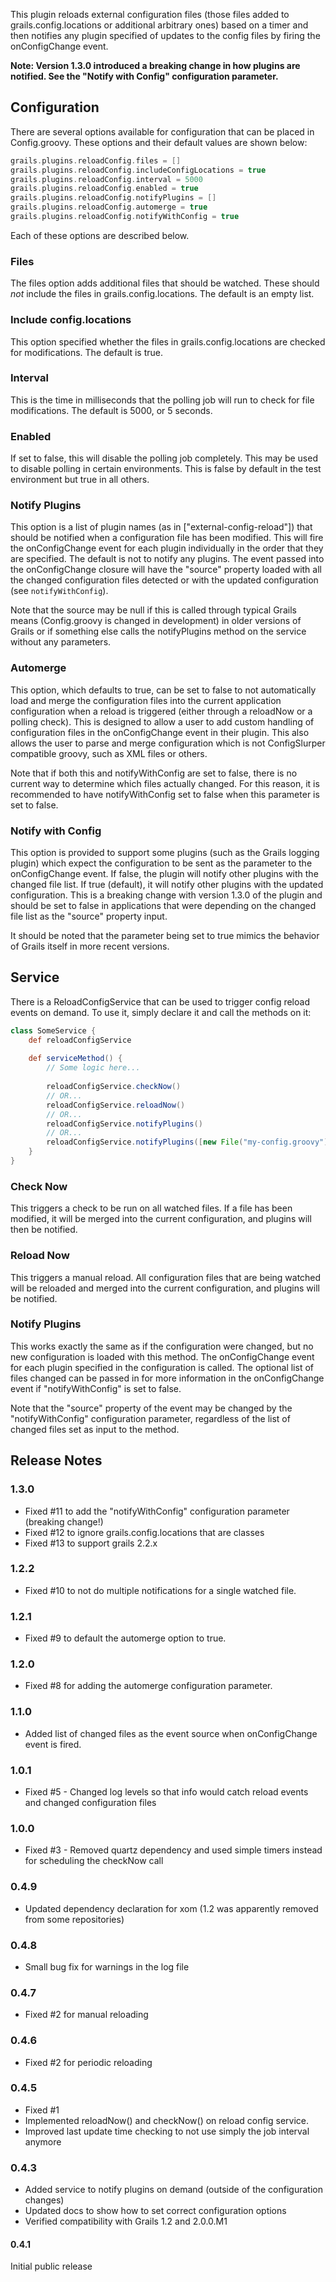 This plugin reloads external configuration files (those files added to grails.config.locations or additional arbitrary ones)
based on a timer and then notifies any plugin specified of updates to the config files by firing the onConfigChange event.

**Note: Version 1.3.0 introduced a breaking change in how plugins are notified.  See the "Notify with Config" configuration parameter.**

## Configuration

There are several options available for configuration that can be placed in Config.groovy.  These options and their default values are shown below:

```groovy
grails.plugins.reloadConfig.files = []
grails.plugins.reloadConfig.includeConfigLocations = true
grails.plugins.reloadConfig.interval = 5000
grails.plugins.reloadConfig.enabled = true
grails.plugins.reloadConfig.notifyPlugins = []
grails.plugins.reloadConfig.automerge = true
grails.plugins.reloadConfig.notifyWithConfig = true
```

Each of these options are described below.

### Files

The files option adds additional files that should be watched.  These should *not* include the files in grails.config.locations.
The default is an empty list.

### Include config.locations

This option specified whether the files in grails.config.locations are checked for modifications.  The default is true.

### Interval

This is the time in milliseconds that the polling job will run to check for file modifications.  The default is 5000, or 5 seconds.

### Enabled

If set to false, this will disable the polling job completely.  This may be used to disable polling in certain environments.
This is false by default in the test environment but true in all others.

### Notify Plugins

This option is a list of plugin names (as in \["external-config-reload"\]) that should be notified when a configuration
file has been modified.  This will fire the onConfigChange event for each plugin individually in the order that they are
specified.  The default is not to notify any plugins.  The event passed into the onConfigChange closure will have the
"source" property loaded with all the changed configuration files detected or with the updated configuration (see
`notifyWithConfig`).

Note that the source may be null if this is called through typical Grails means (Config.groovy is
changed in development) in older versions of Grails or if something else calls the notifyPlugins method on the service
without any parameters.

### Automerge

This option, which defaults to true, can be set to false to not automatically load and merge the configuration files into
the current application configuration when a reload is triggered (either through a reloadNow or a polling check).
This is designed to allow a user to add custom handling of configuration files in the onConfigChange event in their plugin.
This also allows the user to parse and merge configuration which is not ConfigSlurper compatible groovy, such as XML files or others.

Note that if both this and notifyWithConfig are set to false, there is no current way to determine which files actually
changed.  For this reason, it is recommended to have notifyWithConfig set to false when this parameter is set to false.

### Notify with Config

This option is provided to support some plugins (such as the Grails logging plugin) which expect the configuration to be
sent as the parameter to the onConfigChange event.  If false, the plugin will notify other plugins with the
changed file list.  If true (default), it will notify other plugins with the updated configuration.  This is a breaking
change with version 1.3.0 of the plugin and should be set to false in applications that were depending on the changed
file list as the "source" property input.

It should be noted that the parameter being set to true mimics the behavior of Grails itself in more recent versions.

## Service

There is a ReloadConfigService that can be used to trigger config reload events on demand.  To use it, simply declare it and call the methods on it:

```groovy
class SomeService {
	def reloadConfigService
	
	def serviceMethod() {
		// Some logic here...
		
		reloadConfigService.checkNow()
		// OR...
		reloadConfigService.reloadNow()
		// OR...
		reloadConfigService.notifyPlugins()
		// OR...
		reloadConfigService.notifyPlugins([new File("my-config.groovy"), new File("other-file.properties")])
	}
}
```

### Check Now
This triggers a check to be run on all watched files.  If a file has been modified, it will be merged into the current
configuration, and plugins will then be notified.

### Reload Now
This triggers a manual reload.  All configuration files that are being watched will be reloaded and merged into the current
configuration, and plugins will be notified.

### Notify Plugins
This works exactly the same as if the configuration were changed, but no new configuration is loaded with this method.
The onConfigChange event for each plugin specified in the configuration is called.  The optional list of files changed
can be passed in for more information in the onConfigChange event if "notifyWithConfig" is set to false.

Note that the "source" property of the event may be changed by the "notifyWithConfig" configuration parameter, regardless
of the list of changed files set as input to the method.


## Release Notes

### 1.3.0

* Fixed #11 to add the "notifyWithConfig" configuration parameter (breaking change!)
* Fixed #12 to ignore grails.config.locations that are classes
* Fixed #13 to support grails 2.2.x

### 1.2.2

* Fixed #10 to not do multiple notifications for a single watched file.

### 1.2.1

* Fixed #9 to default the automerge option to true.

### 1.2.0

* Fixed #8 for adding the automerge configuration parameter.

### 1.1.0

* Added list of changed files as the event source when onConfigChange event is fired.

### 1.0.1

* Fixed #5 - Changed log levels so that info would catch reload events and changed configuration files

### 1.0.0

* Fixed #3 - Removed quartz dependency and used simple timers instead for scheduling the checkNow call

### 0.4.9

* Updated dependency declaration for xom (1.2 was apparently removed from some repositories)

### 0.4.8

* Small bug fix for warnings in the log file

### 0.4.7

* Fixed #2 for manual reloading

### 0.4.6

* Fixed #2 for periodic reloading

### 0.4.5

* Fixed #1
* Implemented reloadNow() and checkNow() on reload config service.
* Improved last update time checking to not use simply the job interval anymore

### 0.4.3

* Added service to notify plugins on demand (outside of the configuration changes)
* Updated docs to show how to set correct configuration options
* Verified compatibility with Grails 1.2 and 2.0.0.M1

#### 0.4.1

Initial public release